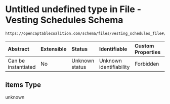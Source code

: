 # Untitled undefined type in File - Vesting Schedules Schema

```txt
https://opencaptablecoalition.com/schema/files/vesting_schedules_file#/properties/items/items
```



| Abstract            | Extensible | Status         | Identifiable            | Custom Properties | Additional Properties | Access Restrictions | Defined In                                                                                                        |
| :------------------ | :--------- | :------------- | :---------------------- | :---------------- | :-------------------- | :------------------ | :---------------------------------------------------------------------------------------------------------------- |
| Can be instantiated | No         | Unknown status | Unknown identifiability | Forbidden         | Allowed               | none                | [VestingSchedulesFile.schema.json*](../flattened_schemas/VestingSchedulesFile.schema.json "open original schema") |

## items Type

unknown
